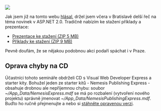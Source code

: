 <!-- dcterms:identifier = aspnetcz#57 -->
<!-- dcterms:title = Novinky v ASP.NET 2.0 - prezentace a příklady -->
<!-- dcterms:abstract = Opět plním slib ze včerejška, tentokrát s důležitým oznámením pro účastníky včerejší bratislavské přednášky. -->
<!-- np9:categoryId = 6 -->
<!-- x4w:category = Akce a události -->
<!-- np9:authorId = 1 -->
<!-- np9:authorEmail = michal.valasek@altairis.cz -->
<!-- dcterms:creator = Michal Altair Valášek -->
<!-- dcterms:created = 2005-11-04T22:53:49.6+01:00 -->
<!-- dcterms:date = 2005-11-04T22:53:49.6+01:00 -->

![](https://www.cdn.altairis.cz/Blog/2005/20051104-firstslide.jpg) 

Jak jsem již na tomto webu [hlásal](/entry/article-20051024.aspx), držel jsem včera v Bratislavě delší řeč na téma novinek v ASP.NET 2.0. Tradičně nabízím ke stažení příklady a prezentace:

*   [Prezentace ke stažení (ZIP 5 MB)](https://www.cdn.altairis.cz/Blog/2005/20051104-prezentace.zip)
*   [Příklady ke stažení (ZIP 9 MB)](https://www.cdn.altairis.cz/Blog/2005/20051104-samples.zip)

Pevně doufám, že se nějakou podobnou akci podaří spáchat i v Praze.

## Oprava chyby na CD

Účastníci tohoto semináře obdrželi CD s Visual Web Developer Express a starter kity. Bohužel jeden ze starter kitů - Nemesis Publishing Express - obsahuje drobnou ale nepříjemnou chybu: soubor *~/App_Data/NemesisExpress.mdf* se má po rozbalení (vytvoření nového projektu) správně jmenovat *~/App_Data/NemesisPublishingExpress.mdf*. Buďto ho ručně přejmenujte a nebo si [stáhněte opravenou verzi](http://starterkit.aspnet.cz/Files/NemesisPublishingExpress-RTM.vsi).